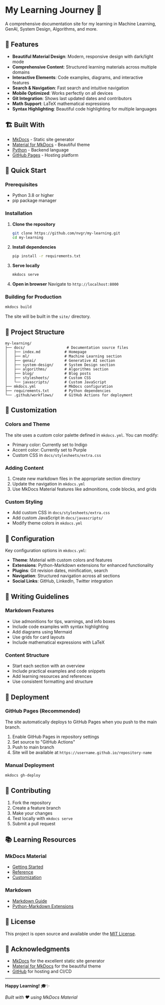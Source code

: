 # My Learning Journey 🚀

A comprehensive documentation site for my learning in Machine Learning, GenAI, System Design, Algorithms, and more.

## 🌟 Features

- **Beautiful Material Design**: Modern, responsive design with dark/light mode
- **Comprehensive Content**: Structured learning materials across multiple domains
- **Interactive Elements**: Code examples, diagrams, and interactive features
- **Search & Navigation**: Fast search and intuitive navigation
- **Mobile Optimized**: Works perfectly on all devices
- **Git Integration**: Shows last updated dates and contributors
- **Math Support**: LaTeX mathematical expressions
- **Syntax Highlighting**: Beautiful code highlighting for multiple languages

## 🏗️ Built With

- [MkDocs](https://www.mkdocs.org/) - Static site generator
- [Material for MkDocs](https://squidfunk.github.io/mkdocs-material/) - Beautiful theme
- [Python](https://www.python.org/) - Backend language
- [GitHub Pages](https://pages.github.com/) - Hosting platform

## 🚀 Quick Start

### Prerequisites
- Python 3.8 or higher
- pip package manager

### Installation

1. **Clone the repository**
   ```bash
   git clone https://github.com/nvgr/my-learning.git
   cd my-learning
   ```

2. **Install dependencies**
   ```bash
   pip install -r requirements.txt
   ```

3. **Serve locally**
   ```bash
   mkdocs serve
   ```

4. **Open in browser**
   Navigate to `http://localhost:8000`

### Building for Production

```bash
mkdocs build
```

The site will be built in the `site/` directory.

## 📁 Project Structure

```
my-learning/
├── docs/                   # Documentation source files
│   ├── index.md           # Homepage
│   ├── ml/                # Machine Learning section
│   ├── genai/             # Generative AI section
│   ├── system-design/     # System Design section
│   ├── algorithms/        # Algorithms section
│   ├── blog/              # Blog posts
│   ├── stylesheets/       # Custom CSS
│   └── javascripts/       # Custom JavaScript
├── mkdocs.yml             # MkDocs configuration
├── requirements.txt       # Python dependencies
└── .github/workflows/     # GitHub Actions for deployment
```

## 🎨 Customization

### Colors and Theme
The site uses a custom color palette defined in `mkdocs.yml`. You can modify:
- Primary color: Currently set to Indigo
- Accent color: Currently set to Purple
- Custom CSS in `docs/stylesheets/extra.css`

### Adding Content
1. Create new markdown files in the appropriate section directory
2. Update the navigation in `mkdocs.yml`
3. Use MkDocs Material features like admonitions, code blocks, and grids

### Custom Styling
- Add custom CSS in `docs/stylesheets/extra.css`
- Add custom JavaScript in `docs/javascripts/`
- Modify theme colors in `mkdocs.yml`

## 🔧 Configuration

Key configuration options in `mkdocs.yml`:

- **Theme**: Material with custom colors and features
- **Extensions**: Python-Markdown extensions for enhanced functionality
- **Plugins**: Git revision dates, minification, search
- **Navigation**: Structured navigation across all sections
- **Social Links**: GitHub, LinkedIn, Twitter integration

## 📝 Writing Guidelines

### Markdown Features
- Use admonitions for tips, warnings, and info boxes
- Include code examples with syntax highlighting
- Add diagrams using Mermaid
- Use grids for card layouts
- Include mathematical expressions with LaTeX

### Content Structure
- Start each section with an overview
- Include practical examples and code snippets
- Add learning resources and references
- Use consistent formatting and structure

## 🚀 Deployment

### GitHub Pages (Recommended)
The site automatically deploys to GitHub Pages when you push to the main branch.

1. Enable GitHub Pages in repository settings
2. Set source to "GitHub Actions"
3. Push to main branch
4. Site will be available at `https://username.github.io/repository-name`

### Manual Deployment
```bash
mkdocs gh-deploy
```

## 🤝 Contributing

1. Fork the repository
2. Create a feature branch
3. Make your changes
4. Test locally with `mkdocs serve`
5. Submit a pull request

## 📚 Learning Resources

### MkDocs Material
- [Getting Started](https://squidfunk.github.io/mkdocs-material/getting-started/)
- [Reference](https://squidfunk.github.io/mkdocs-material/reference/)
- [Customization](https://squidfunk.github.io/mkdocs-material/customization/)

### Markdown
- [Markdown Guide](https://www.markdownguide.org/)
- [Python-Markdown Extensions](https://python-markdown.github.io/extensions/)

## 📄 License

This project is open source and available under the [MIT License](LICENSE).

## 🙏 Acknowledgments

- [MkDocs](https://www.mkdocs.org/) for the excellent static site generator
- [Material for MkDocs](https://squidfunk.github.io/mkdocs-material/) for the beautiful theme
- [GitHub](https://github.com/) for hosting and CI/CD

---

**Happy Learning!** 🎓✨

*Built with ❤️ using MkDocs Material*
